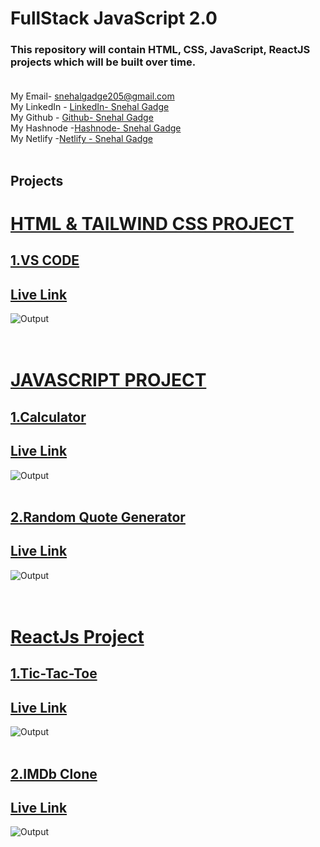 # FullStack JavaScript 2.0
### This repository will contain HTML, CSS, JavaScript, ReactJS projects which will be built over time. <br> <br>
My Email- snehalgadge205@gmail.com <br>
My LinkedIn - [LinkedIn- Snehal Gadge](https://www.linkedin.com/in/snehal-gadge-28a966201/"LinkedIn)<br>
My Github - [Github- Snehal Gadge](https://github.com/snehalgadge "Github")<br>
My Hashnode -[Hashnode- Snehal Gadge](https://hashnode.com/@snehal22 "Hashnode")<br>
My Netlify -[Netlify - Snehal Gadge](https://app.netlify.com/teams/snehalgadge205/overview)<br>
<br>

## Projects
# [HTML & TAILWIND CSS PROJECT](https://github.com/snehalgadge/Full-Stack-JavaScript-Projects-2022-/tree/main/02_Tailwind)
## [1.VS CODE](https://github.com/snehalgadge/FSJS-2.0/tree/main/02_Tailwind%20CSS%20Project/01_Talwind_vscode)<br>
## [Live Link](https://tailwindvscode.netlify.app/) <br>
![Output](https://user-images.githubusercontent.com/91423583/236691750-e8883afb-9d2e-4867-8dce-d0d9019a0fca.png)
<br><br><br>
# [JAVASCRIPT PROJECT](https://github.com/snehalgadge/Full-Stack-JavaScript-Projects-2022-/tree/main/03_JavaScript)
## [1.Calculator](https://github.com/snehalgadge/FSJS-2.0/tree/main/03_JS_assignment/07_Calculator)<br>
## [Live Link](https://scalculate.netlify.app/)
![Output](https://user-images.githubusercontent.com/91423583/236692434-4d454eda-c837-4276-be81-7c0fabfc48c4.png)
<br> <br>
## [2.Random Quote Generator](https://github.com/snehalgadge/FSJS-2.0/tree/main/03_JS_assignment/04_Quote_Generator)<br>
## [Live Link](https://rquoteg.netlify.app/)
![Output](https://user-images.githubusercontent.com/91423583/236692475-f62975ba-e75a-4a0b-977d-ad58ab66536f.png)
<br><br><br>
# [ReactJs Project](https://github.com/snehalgadge/Full-Stack-JavaScript-Projects-2022-/tree/main/04_REACT)
## [1.Tic-Tac-Toe](https://github.com/snehalgadge/Full-Stack-JavaScript-Projects-2022-/tree/main/04_REACT/tic-tac-toe)<br>
## [Live Link](https://jsticactoe.netlify.app/)
![Output](https://user-images.githubusercontent.com/91423583/236693085-1cd0b29a-906e-4a9b-9c85-0a6c41fb8509.png)
<br> <br>
## [2.IMDb Clone](https://github.com/snehalgadge/Full-Stack-JavaScript-Projects-2022-/tree/main/04_REACT/movie-api)<br>
## [Live Link](https://imbdclone.netlify.app/)
![Output](https://user-images.githubusercontent.com/91423583/236693190-009ac6df-8175-4b1b-924d-1a73a438f8da.png)
